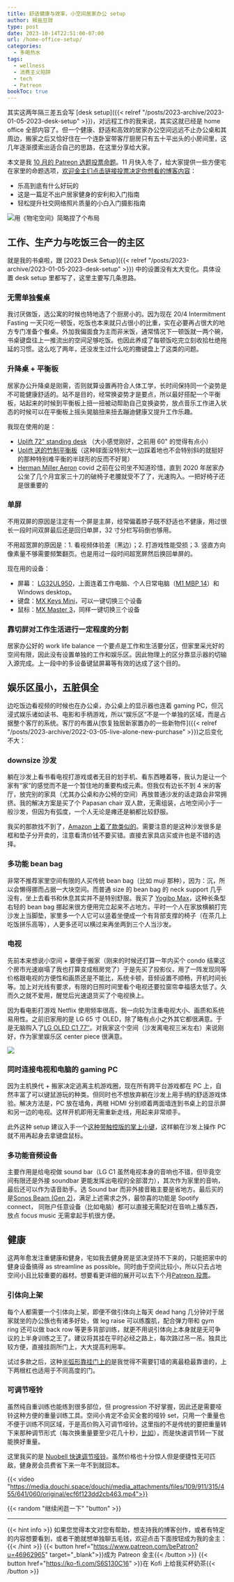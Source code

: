 ```yaml
---
title: 舒适健康与效率，小空间居家办公 setup
author: 椒盐豆豉
type: post
date: 2023-10-14T22:51:00-07:00
url: /home-office-setup/
categories:
  - 多喝热水
tags:
  - wellness
  - 消费主义陷阱
  - tech 
  - Patreon
bookToc: true
---
```


其实这两年隔三差五会写 [desk setup]({{< relref "/posts/2023-archive/2023-01-05-2023-desk-setup" >}})，对远程工作的我来说，其实这就已经是 home office 全部内容了。但一个健康、舒适和高效的居家办公空间远远不止办公桌和其周边，搬家之后又恰好住在一个连卧室带客厅厨房只有五十平出头的小房间里，这几年逐渐摸索出适合自己的思路，在这里分享给大家。

本文是我 [10 月的 Patreon 选题投票命题](https://www.patreon.com/posts/88948718)。11 月快入冬了，给大家提供一些方便宅在家里的命题选项，[欢迎金主们点击链接投票决定你想看的博客内容](https://www.patreon.com/posts/2023-nian-shi-yi-91004257)：
- 乐高到底有什么好玩的
- 这是一篇足不出户居家健身的安利和入门指南
- 轻松提升社交网络照片质量的小白入门摄影指南

![用《物宅空间》简略捏了个布局](https://media.douchi.space/douchi/media_attachments/files/111/238/116/876/518/485/original/fba9078408de54f7.jpg)

<!--more-->

## 工作、生产力与吃饭三合一的主区
就是我的书桌啦，跟 [2023 Desk Setup]({{< relref "/posts/2023-archive/2023-01-05-2023-desk-setup" >}}) 中的设置没有太大变化。具体设置 desk setup 里都写了，这里主要写几条思路。

### 无需单独餐桌
我讨厌做饭，选公寓的时候也特地选了个厨房小的。因为现在 20/4 Intermitment Fasting 一天只吃一顿饭，吃饭也本来就只占很小的比重，实在必要再占很大的地方专门准备个餐桌。外加我偏面食为主而非米饭，通常情况下一顿饭就一两个碗，书桌键盘往上一推流出的空间足够吃饭。也因此养成了每顿饭吃完立刻收拾杜绝拖延的习惯。这么吃了两年，还没发生过什么吃的撒键盘上了这类的问题。

### 升降桌 + 平衡板
居家办公升降桌是刚需，否则就算设置再符合人体工学，长时间保持同一个姿势是不可能健康舒适的。站不是目的，经常换姿势才是要点，所以最好搭配一个平衡板，站起来的时候到平衡板上扭一扭被动帮助自己变换姿势，放点音乐工作进入状态的时候可以在平衡板上摇头晃脑扭来扭去蹦迪健康又提升工作乐趣。

我现在使用的是：
- [Uplift 72" standing desk](https://amzn.to/3bt9WOO) （大小感觉刚好，之前用 60" 的觉得有点小）
- [Uplift 送的竹制平衡板](https://amzn.to/3EplTmd )（这种球面没特别大一边踩着地也不会特别斜的就挺好的那种特别难平衡的半球形的反而不好晃）
- [Herman Miller Aeron](https://amzn.to/45xVKwy) covid 之前在公司坐不知道珍惜，直到 2020 年居家办公坐了几个月宜家三十刀的破椅子老腰就受不了了，光速购入。一把好椅子还是很重要的

### 单屏
不用双屏的原因是注定有一个屏是主屏，经常偏着脖子既不舒适也不健康，用过很长一段时间双屏最后还是回归单屏，32 寸分栏写码倒也够用。

不用超宽屏的原因是：1. 看视频体验差（黑边）；2. 打游戏性能受损；3. 竖直方向像素量不够需要频繁翻页。也是用过一段时间超宽屏然后换回单屏的。

现在用的设备：
- 屏幕： [LG32UL950](https://amzn.to/3bpbj18)，上面连着工作电脑、个人日常电脑（[M1 MBP 14](https://amzn.to/3vKLstv)）和 Windows desktop。
- 键盘：[MX Keys Mini](https://amzn.to/3is7HOv)，可以一键切换三个设备
- 鼠标：[MX Master 3](https://amzn.to/39okewZ)，同样一键切换三个设备

### 靠切屏对工作生活进行一定程度的分割
居家办公好的 work life balance 一个要点是工作和生活要分区，但家里采光好的空间有限，因此没有设置单独的工作和娱乐区。因此物理上的区分靠显示器的切输入源完成。上一段中的多设备键鼠屏幕等有效的达成了这个目的。

## 娱乐区虽小，五脏俱全
边吃饭边看视频的时候也在办公桌，办公桌上的显示器也连着 gaming PC，但沉浸式娱乐诸如读书、电影和手柄游戏，所以“娱乐区”不是一个单独的区域，而是占据整个客厅的系统。客厅的布置从[恢复独居新家置办的一些新物件]({{< relref "/posts/2023-archive/2022-03-05-live-alone-new-purchase" >}})之后变化不大：

### downsize 沙发
躺在沙发上看书看电视打游戏或者无目的划手机、看东西睡着等，我认为是让一个家有“家”的感觉而不是一个暂住地的重要构成元素。但我仅有边长不到 4 米的客厅，放完别的家具（尤其办公桌和办公椅的空间）再放普通沙发的话走路会非常拥挤。我的解决方案是买了个 Papasan chair 双人款，无需组装，占地空间小于一般沙发，但因为有弧度，一个人无论是瘫还是躺都比较舒服。

我买的那款找不到了，[Amazon 上着了款类似的](https://amzn.to/3QdIdWp)。需要注意的是这种沙发很多是框和垫子分开卖的，注意看清价钱不要买错。直接去家具店买或许也是不错的选择。

### 多功能 bean bag
非常不推荐家里空间有限的人买传统 bean bag（比如 muji 那种），因为：沉，所以会懒得挪而占据一大块空间。而普通 size 的 bean bag 的 neck support 几乎没有，坐上去看书和休息其实并不是特别舒服。我买了 [Yogibo Max](https://amzn.to/35Qlzi6)，这种长条型右轻的 bean bag 挪起来很方便用完立起来不占地方。平时一个人在家放横躺打完沙发上当脚垫，家里多一个人它可以竖着坐便成一个有背部支撑的椅子（在茶几上吃饭拼乐高等），人更多还可以横过来再坐两到三个人当沙发。

### 电视
先前本来想说小空间 + 要便于搬家（刚来的时候还打算一年内买个 condo 结果这个房市光速崩塌了我也打算变成租房党了）于是先买了投影仪，用了一阵发现同等价格跟电视的方便性和画质还是不能比，系统卡顿，音频设置不顺畅，开机时间长等。加上对光线有要求，有限的日照时间里看个电视还要拉窗帘幸福感太低了。久而久之就不爱用，醒觉后光速退货买了个电视换上。

因为看电影打游戏 Netflix 使用频率很高，我一向较为注重电视大小、画质和系统易用性。之前旧家用的是 LG 65 寸 OLED，除了略有点小之外其它都很满意。于是无脑购入了[LG OLED C1 77″](https://amzn.to/3Ju4Pfl)。对我家这个空间（沙发离电视三米左右）来说刚好，作为家里娱乐区 center piece 很满意。

![](https://media.douchi.space/douchi/media_attachments/files/107/764/260/699/495/945/original/625681cc2bb159c3.png)

### 同时连接电视和电脑的 gaming PC
因为主机换代 + 搬家决定逃离主机游戏圈，现在所有跨平台游戏都在 PC 上，自然丰富了可以键鼠游玩的种类。但同时也不想放弃躺在沙发上用手柄的舒适游戏体验。解决方法是，PC 放在墙角，两根 HDMI 分别顺着两面墙连到书桌上的显示屏和另一边的电视。这样开机即用无需重新走线，用起来非常顺手。

此外这种 setup 建议入手一个[这种带触控版的掌上小键](https://amzn.to/3JCAXj1)，这样躺在沙发上操作 PC 就不用再起身去拿键盘鼠标。

### 多功能音频设备
主要作用是给电视做 sound bar（LG C1 虽然电视本身的音响也不错，但毕竟空间有限还是外接 soundbar 更能发挥出电视的全部潜力），其次作为家里的音响，最后还可以作为语音助手。选 Sound bar 而非外接音箱主要是省地方。最后买的是[Sonos Beam (Gen 2)](https://amzn.to/3twnTD7)，满足上述需求之外，最惊喜的功能是 Spotify connect， 同账户任意设备（比如电脑）都可以直接无需配对在音响上播东西，放点 focus music 无需拿起手机很方便。

## 健康
这两年愈发注重健康和健身，宅如我去健身房是坚决坚持不下来的，只能把家中的健身设备搞得 as streamline as possible。同时由于空间比较小，所以只去占地空间小且比较重要的器材。想要看更详细的展开可以去下个月[Patreon 投票](https://www.patreon.com/posts/2023-nian-shi-yi-91004257)。

### 引体向上架
每个人都需要一个引体向上架，即便不做引体向上每天 dead hang 几分钟对于居家就坐的办公族也有诸多好处，做 leg raise 可以练腹肌，配合弹力带和 gym ring 还可以做 back row 等更多背部训练，就更不用说引体向上本身就是无可争议的上半身训练之王了。建议将其挂在平时必经之路上，每次路过吊一吊。独具比较方便，直接挂厕所门上，大大提高利用率。

试过多款之后，这种[半弧形靠挂门上的](https://amzn.to/3VIJaWk)是我觉得不需要钉墙的离最稳最靠谱的，上下两根杠也适用于不同高度的门。

### 可调节哑铃
虽然纯自重训练也能练到很多部位，但 progression 不好掌握，因此还是需要哑铃这种方便的重量训练工具。空间小肯定不会买全套的哑铃 set，只用一个重量也不便于训练不同区域，于是高价购入可调节哑铃。这里指的不是传统的要把重量转下来那种调节形式（每次换重量要至少花几十秒，[比如](https://amzn.to/3xvv5jN)），而是快速调节转一下就能换好重量。

这里我买的是 [Nuobell 快速调节哑铃](https://smrtft.com/products/nuobell-50lb-matt-black)。虽然价格也十分惊人但是便捷性无可匹敌，健身房会员费省下来一年不到就回本。

{{< video "https://media.douchi.space/douchi/media_attachments/files/109/911/315/455/641/060/original/ecf6f123dd2cb463.mp4">}}

{{< random "继续闲逛一下" "button" >}}

---
{{< hint info >}}
如果您觉得本文对您有帮助，想支持我的博客创作，或者有特定的内容想要看到，或者干脆就想单独聊五毛钱，欢迎点击下面按钮成为我的金主：
{{< /hint >}}
{{< button href="https://www.patreon.com/bePatron?u=46962965" target="_blank">}}成为 Patreon 金主{{< /button >}}
{{< button href="https://ko-fi.com/S6S130C16" >}}在 Kofi 上给我买杯奶茶{{< /button >}}
